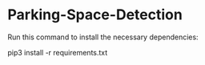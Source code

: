 # Parking-Space-Detection

Run this command to install the necessary dependencies:

pip3 install -r requirements.txt
